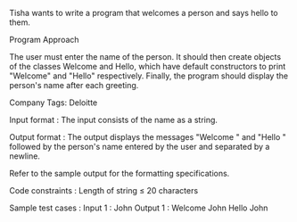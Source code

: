 Tisha wants to write a program that welcomes a person and says hello to them. 



Program Approach



The user must enter the name of the person. 
It should then create objects of the classes Welcome and Hello, which have default constructors to print "Welcome" and "Hello" respectively. 
Finally, the program should display the person's name after each greeting.


Company Tags: Deloitte 

Input format :
The input consists of the name as a string.

Output format :
The output displays the messages "Welcome " and "Hello " followed by the person's name entered by the user and separated by a newline.



Refer to the sample output for the formatting specifications.

Code constraints :
Length of string ≤ 20 characters

Sample test cases :
Input 1 :
John
Output 1 :
Welcome John
Hello John
